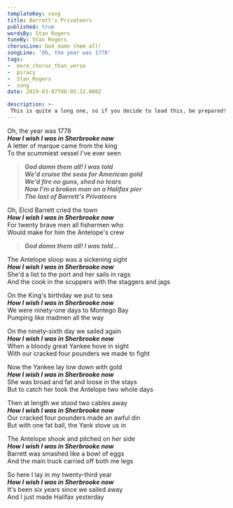 ```yaml
---
templateKey: song
title: Barrett's Privateers
published: true
wordsBy: Stan Rogers
tuneBy: Stan Rogers
chorusLine: God damn them all!
songLine: 'Oh, the year was 1778'
tags:
-  more_chorus_than_verse
-  piracy
-  Stan_Rogers
-  song
date: 2019-03-07T08:05:12.000Z

description: >-
 This is quite a long one, so if you decide to lead this, be prepared! It doesn't hurt to keep it pacey!
---
```

Oh, the year was 1778\
***How I wish I was in Sherbrooke now***\
A letter of marque came from the king\
To the scummiest vessel I've ever seen

> ***God damn them all! I was told***\
> ***We'd cruise the seas for American gold***\
> ***We'd fire no guns, shed no tears***\
> ***Now I'm a broken man on a Halifax pier***\
> ***The last of Barrett's Privateers***

Oh, Elcid Barrett cried the town\
***How I wish I was in Sherbrooke now***\
For twenty brave men all fishermen who\
Would make for him the Antelope's crew

> ***God damn them all! I was told...***

The Antelope sloop was a sickening sight\
***How I wish I was in Sherbrooke now***\
She'd a list to the port and her sails in rags\
And the cook in the scuppers with the staggers and jags

On the King's birthday we put to sea\
***How I wish I was in Sherbrooke now***\
We were ninety-one days to Montego Bay\
Pumping like madmen all the way

On the ninety-sixth day we sailed again\
***How I wish I was in Sherbrooke now***\
When a bloody great Yankee hove in sight\
With our cracked four pounders we made to fight

Now the Yankee lay low down with gold\
***How I wish I was in Sherbrooke now***\
She was broad and fat and loose in the stays\
But to catch her took the Antelope two whole days

Then at length we stood two cables away\
***How I wish I was in Sherbrooke now***\
Our cracked four pounders made an awful din\
But with one fat ball, the Yank stove us in

The Antelope shook and pitched on her side\
***How I wish I was in Sherbrooke now***\
Barrett was smashed like a bowl of eggs\
And the main truck carried off both me legs

So here I lay in my twenty-third year\
***How I wish I was in Sherbrooke now***\
It's been six years since we sailed away\
And I just made Halifax yesterday
